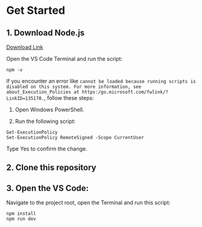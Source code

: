 # Get Started
## 1. Download Node.js

[Download Link](https://nodejs.org/en)

Open the VS Code Terminal and run the script:
```
npm -v
```

If you encounter an error like `cannot be loaded because running scripts is disabled on this system. For more information, see about_Execution_Policies at https:/go.microsoft.com/fwlink/?LinkID=135170.`, follow these steps:


1. Open Windows PowerShell.

2. Run the following script:

```
Get-ExecutionPolicy
Set-ExecutionPolicy RemoteSigned -Scope CurrentUser
```
Type Yes to confirm the change.

## 2. Clone this repository

## 3. Open the VS Code:

Navigate to the project root, open the Terminal and run this script:

```
npm install
npm run dev
```

